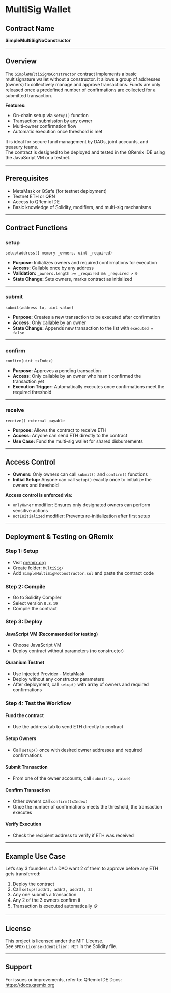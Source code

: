 # MultiSig Wallet

## Contract Name
**SimpleMultiSigNoConstructor**

---

## Overview

The `SimpleMultiSigNoConstructor` contract implements a basic multisignature wallet without a constructor. It allows a group of addresses (owners) to collectively manage and approve transactions. Funds are only released once a predefined number of confirmations are collected for a submitted transaction.

**Features:**
- On-chain setup via `setup()` function
- Transaction submission by any owner
- Multi-owner confirmation flow
- Automatic execution once threshold is met

It is ideal for secure fund management by DAOs, joint accounts, and treasury teams.  
The contract is designed to be deployed and tested in the QRemix IDE using the JavaScript VM or a testnet.

---

## Prerequisites

- MetaMask or QSafe (for testnet deployment)
- Testnet ETH or QRN
- Access to QRemix IDE
- Basic knowledge of Solidity, modifiers, and multi-sig mechanisms

---

## Contract Functions

### setup

```solidity
setup(address[] memory _owners, uint _required)
```
- **Purpose:** Initializes owners and required confirmations for execution
- **Access:** Callable once by any address
- **Validation:** `_owners.length >= _required && _required > 0`
- **State Change:** Sets owners, marks contract as initialized

---

### submit

```solidity
submit(address to, uint value)
```
- **Purpose:** Creates a new transaction to be executed after confirmation
- **Access:** Only callable by an owner
- **State Change:** Appends new transaction to the list with `executed = false`

---

### confirm

```solidity
confirm(uint txIndex)
```
- **Purpose:** Approves a pending transaction
- **Access:** Only callable by an owner who hasn't confirmed the transaction yet
- **Execution Trigger:** Automatically executes once confirmations meet the required threshold

---

### receive

```solidity
receive() external payable
```
- **Purpose:** Allows the contract to receive ETH
- **Access:** Anyone can send ETH directly to the contract
- **Use Case:** Fund the multi-sig wallet for shared disbursements

---

## Access Control

- **Owners:** Only owners can call `submit()` and `confirm()` functions
- **Initial Setup:** Anyone can call `setup()` exactly once to initialize the owners and threshold

**Access control is enforced via:**
- `onlyOwner` modifier: Ensures only designated owners can perform sensitive actions
- `notInitialized` modifier: Prevents re-initialization after first setup

---

## Deployment & Testing on QRemix

### Step 1: Setup
- Visit [qremix.org](https://qremix.org)
- Create folder: `MultiSig/`
- Add `SimpleMultiSigNoConstructor.sol` and paste the contract code

### Step 2: Compile
- Go to Solidity Compiler
- Select version `0.8.19`
- Compile the contract

### Step 3: Deploy

#### JavaScript VM (Recommended for testing)
- Choose JavaScript VM
- Deploy contract without parameters (no constructor)

#### Quranium Testnet
- Use Injected Provider - MetaMask
- Deploy without any constructor parameters
- After deployment, call `setup()` with array of owners and required confirmations

### Step 4: Test the Workflow

#### Fund the contract
- Use the address tab to send ETH directly to contract

#### Setup Owners
- Call `setup()` once with desired owner addresses and required confirmations

#### Submit Transaction
- From one of the owner accounts, call `submit(to, value)`

#### Confirm Transaction
- Other owners call `confirm(txIndex)`
- Once the number of confirmations meets the threshold, the transaction executes

#### Verify Execution
- Check the recipient address to verify if ETH was received

---

## Example Use Case

Let’s say 3 founders of a DAO want 2 of them to approve before any ETH gets transferred:

1. Deploy the contract
2. Call `setup([addr1, addr2, addr3], 2)`
3. Any one submits a transaction
4. Any 2 of the 3 owners confirm it
5. Transaction is executed automatically 🪙

---

## License

This project is licensed under the MIT License.  
See `SPDX-License-Identifier: MIT` in the Solidity file.

---

## Support

For issues or improvements, refer to:
QRemix IDE Docs: https://docs.qremix.org